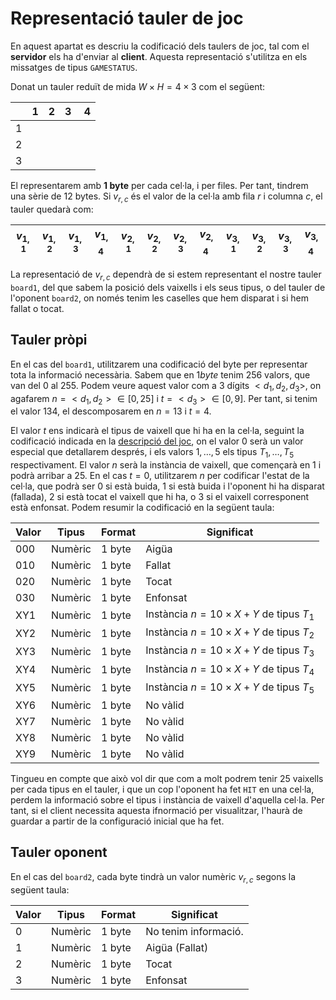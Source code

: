 # Representació tauler de joc

En aquest apartat es descriu la codificació dels taulers de joc, tal com el __servidor__ els ha d'enviar al __client__. Aquesta representació s'utilitza en els missatges de tipus `GAMESTATUS`. 

Donat un tauler reduït de mida $W\times H = 4\times 3$ com el següent:

|   | 1 | 2 | 3 | 4 | 
|---|---|---|---|---|
| 1 |   |   |   |   |
| 2 |   |   |   |   |
| 3 |   |   |   |   |

El representarem amb **1 byte** per cada cel·la, i per files. Per tant, tindrem una sèrie de $12$ bytes. Si $v_{r,c}$ és el valor de la cel·la amb fila $r$ i columna $c$, el tauler quedarà com:

| $v_{1,1}$ | $v_{1,2}$ | $v_{1,3}$ | $v_{1,4}$ | $v_{2,1}$ | $v_{2,2}$ | $v_{2,3}$ | $v_{2,4}$ | $v_{3,1}$ | $v_{3,2}$ | $v_{3,3}$ | $v_{3,4}$ | 
|---|---|---|---|---|---|---|---|---|---|---|---|

La representació de $v_{r,c}$ dependrà de si estem representant el nostre tauler `board1`, del que sabem la posició dels vaixells i els seus tipus, o del tauler de l'oponent `board2`, on només tenim les caselles que hem disparat i si hem fallat o tocat.

## Tauler pròpi
En el cas del `board1`, utilitzarem una codificació del byte per representar tota la informació necessària. Sabem que en $1 byte$ tenim $256$ valors, que van del $0$ al $255$. Podem veure aquest valor com a $3$ dígits $<d_1,d_2,d_3>$, on agafarem $n=<d_1,d_2> \in [0,25]$ i $t = <d_3>\in [0,9]$. Per tant, si tenim el valor $134$, el descomposarem en $n=13$ i $t=4$. 

El valor $t$ ens indicarà el tipus de vaixell que hi ha en la cel·la, seguint la codificació indicada en la [descripció del joc](./battleship.md), on el valor $0$ serà un valor especial que detallarem després, i els valors $1,\ldots, 5$ els tipus $T_1,\ldots,T_5$ respectivament. El valor $n$ serà la instància de vaixell, que començarà en $1$ i podrà arribar a $25$. En el cas $t=0$, utilitzarem $n$ per codificar l'estat de la cel·la, que podrà ser $0$ si està buida, $1$ si està buida i l'oponent hi ha disparat (fallada), $2$ si està tocat el vaixell que hi ha, o $3$ si el vaixell corresponent està enfonsat. Podem resumir la codificació en la següent taula:

| **Valor**  |    **Tipus**     |  **Format**       |  **Significat**       |
|------------|------------------|-------------------|-----------------------|
|    000     | Numèric          | 1 byte            | Aigüa                 |
|    010     | Numèric          | 1 byte            | Fallat                |
|    020     | Numèric          | 1 byte            | Tocat                 |
|    030     | Numèric          | 1 byte            | Enfonsat              |
|    XY1     | Numèric          | 1 byte            | Instància $n = 10\times X + Y$ de tipus $T_1$ |
|    XY2     | Numèric          | 1 byte            | Instància $n = 10\times X + Y$ de tipus $T_2$ |
|    XY3     | Numèric          | 1 byte            | Instància $n = 10\times X + Y$ de tipus $T_3$ |
|    XY4     | Numèric          | 1 byte            | Instància $n = 10\times X + Y$ de tipus $T_4$ |
|    XY5     | Numèric          | 1 byte            | Instància $n = 10\times X + Y$ de tipus $T_5$ |
|    XY6     | Numèric          | 1 byte            | No vàlid |
|    XY7     | Numèric          | 1 byte            | No vàlid |
|    XY8     | Numèric          | 1 byte            | No vàlid |
|    XY9     | Numèric          | 1 byte            | No vàlid |

Tingueu en compte que això vol dir que com a molt podrem tenir $25$ vaixells per cada tipus en el tauler, i que un cop l'oponent ha fet `HIT` en una cel·la, perdem la informació sobre el tipus i instància de vaixell d'aquella cel·la. Per tant, si el client necessita aquesta ifnormació per visualitzar, l'haurà de guardar a partir de la configuració inicial que ha fet.

## Tauler oponent

En el cas del `board2`, cada byte tindrà un valor numèric $v_{r,c}$ segons la següent taula:

| **Valor**  |    **Tipus**     |  **Format**       |  **Significat**       |
|------------|------------------|-------------------|-----------------------|
|    0       | Numèric          | 1 byte            | No tenim informació.  |
|    1       | Numèric          | 1 byte            | Aigüa (Fallat)                 |
|    2       | Numèric          | 1 byte            | Tocat                 |
|    3       | Numèric          | 1 byte            | Enfonsat              |

